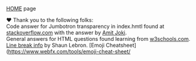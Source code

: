 [HOME](https://cherylhughey.github.io/hugheys_harbor/) page

:heart: Thank you to the following folks:  
Code answer for Jumbotron transparency in index.hmtl found at [stackoverflow.com](https://stackoverflow.com/questions/22904102/how-to-change-the-background-color-of-jumbrotron">source) with the answer by [Amit Joki](https://stackoverflow.com/users/3001736/amit-joki).  
General answers for HTML questions found learning from [w3schools.com](https://www.w3schools.com/tags/att_a_target.asp).  
[Line break info](https://gist.github.com/shaunlebron/746476e6e7a4d698b373) by Shaun Lebron. [Emoji Cheatsheet](https://www.webfx.com/tools/emoji-cheat-sheet/

